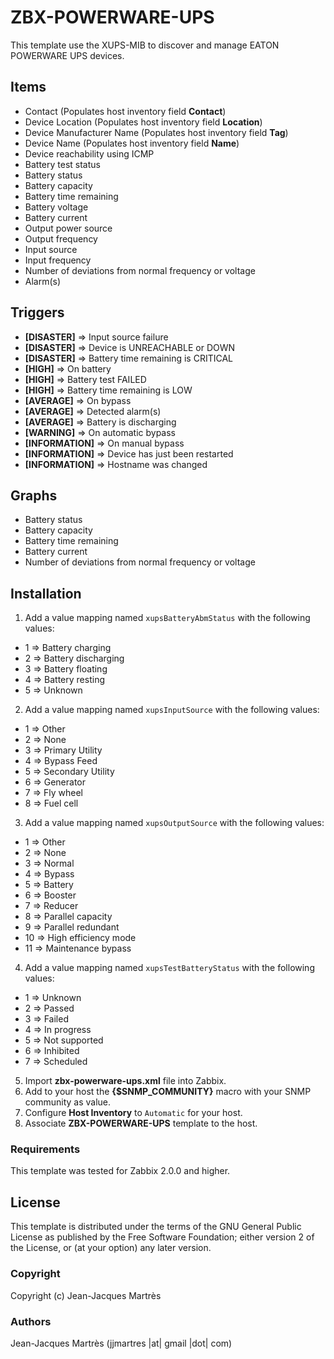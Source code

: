 ZBX-POWERWARE-UPS
=================

This template use the XUPS-MIB to discover and manage EATON POWERWARE UPS devices.

Items
-----

  * Contact (Populates host inventory field **Contact**)
  * Device Location (Populates host inventory field **Location**)
  * Device Manufacturer Name (Populates host inventory field **Tag**)
  * Device Name (Populates host inventory field **Name**)
  * Device reachability using ICMP
  * Battery test status
  * Battery status
  * Battery capacity
  * Battery time remaining
  * Battery voltage
  * Battery current
  * Output power source
  * Output frequency
  * Input source
  * Input frequency
  * Number of deviations from normal frequency or voltage
  * Alarm(s)

Triggers
--------

  * **[DISASTER]** => Input source failure
  * **[DISASTER]** => Device is UNREACHABLE or DOWN
  * **[DISASTER]** => Battery time remaining is CRITICAL
  * **[HIGH]** => On battery
  * **[HIGH]** => Battery test FAILED
  * **[HIGH]** => Battery time remaining is LOW
  * **[AVERAGE]** => On bypass
  * **[AVERAGE]** => Detected alarm(s)
  * **[AVERAGE]** => Battery is discharging
  * **[WARNING]** => On automatic bypass
  * **[INFORMATION]** => On manual bypass
  * **[INFORMATION]** => Device has just been restarted
  * **[INFORMATION]** => Hostname was changed

Graphs
------

  * Battery status
  * Battery capacity
  * Battery time remaining
  * Battery current
  * Number of deviations from normal frequency or voltage

Installation
------------

1. Add a value mapping named `xupsBatteryAbmStatus` with the following values:
  * 1 => Battery charging
  * 2 => Battery discharging
  * 3 => Battery floating
  * 4 => Battery resting
  * 5 => Unknown
2. Add a value mapping named `xupsInputSource` with the following values:
  * 1 => Other
  * 2 => None
  * 3 => Primary Utility
  * 4 => Bypass Feed
  * 5 => Secondary Utility
  * 6 => Generator
  * 7 => Fly wheel
  * 8 => Fuel cell
3. Add a value mapping named `xupsOutputSource` with the following values:
  * 1 => Other
  * 2 => None
  * 3 => Normal
  * 4 => Bypass
  * 5 => Battery
  * 6 => Booster
  * 7 => Reducer
  * 8 => Parallel capacity
  * 9 => Parallel redundant
  * 10 => High efficiency mode
  * 11 => Maintenance bypass
4. Add a value mapping named `xupsTestBatteryStatus` with the following values:
  * 1 => Unknown
  * 2 => Passed
  * 3 => Failed
  * 4 => In progress
  * 5 => Not supported
  * 6 => Inhibited
  * 7 => Scheduled
5. Import **zbx-powerware-ups.xml** file into Zabbix.
6. Add to your host the **{$SNMP_COMMUNITY}** macro with your SNMP community as value.
7. Configure **Host Inventory** to `Automatic` for your host.
8. Associate **ZBX-POWERWARE-UPS** template to the host.
 
### Requirements

This template was tested for Zabbix 2.0.0 and higher.

License
-------

This template is distributed under the terms of the GNU General Public License as published by the Free Software Foundation; either version 2 of the  License, or (at your option) any later version.

### Copyright

  Copyright (c) Jean-Jacques Martrès

### Authors
  
  Jean-Jacques Martrès
  (jjmartres |at| gmail |dot| com)
